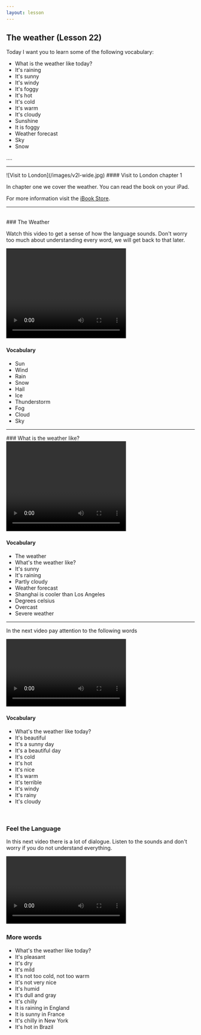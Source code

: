```yaml
---
layout: lesson
---
```

## The weather (Lesson 22)


Today I want you to learn some of the following vocabulary:

* What is the weather like today? 
* It's raining
* It's sunny
* It's windy
* It's foggy
* It's hot 
* It's cold 
* It's warm
* It's cloudy
* Sunshine 
* It is foggy
* Weather forecast
* Sky
* Snow

….

<hr>
![Visit to London](/images/v2l-wide.jpg)
#### Visit to London chapter 1

In chapter one we cover the weather. 
You can read the book on your iPad.

For more information visit the [iBook Store](https://itunes.apple.com/us/book/portuguese-for-travelers/id568515833).

<hr>

<br class="column">
### The Weather

Watch this video to get a sense of how the language sounds. Don't worry too much about understanding every word, we will get back to that later.


<video width="320" height="240" preload="none">
    <source type="video/youtube" src="http://www.youtube.com/watch?v=H78GP_RJu_A" />
</video>

#### Vocabulary

* Sun
* Wind 
* Rain
* Snow
* Hail
* Ice 
* Thunderstorm
* Fog
* Cloud
* Sky


<hr>
### What is the weather like? 

<video width="320" height="240" preload="none">
    <source type="video/youtube" src="http://www.youtube.com/watch?v=PScGbLBOvKo" />
</video>

#### Vocabulary

* The weather
* What's the weather like? 
* It's sunny
* It's raining
* Partly cloudy
* Weather forecast
* Shanghai is cooler than Los Angeles
* Degrees celsius 
* Overcast
* Severe weather

<hr>

In the next video pay attention to the following words


<video width="320" height="180" preload="none">
    <source type="video/youtube" src="http://www.youtube.com/watch?v=BKIN3aEgJbg" />
</video>

#### Vocabulary

* What's the weather like today?
* It's beautiful
* It's a sunny day
* It's a beautiful day
* It's cold
* It's hot
* It's nice 
* It's warm 
* It's terrible 
* It's windy
* It's rainy 
* It's cloudy


<br class="column">

### Feel the Language

In this next video there is a lot of dialogue. 
Listen to the sounds and don't worry if you do not understand everything.

<video width="320" height="180" preload="none">
    <source type="video/youtube" src="http://www.youtube.com/watch?v=uyZw0Zy-HS8" />
</video>


<br class="column">

### More words

* What's the weather like today?
* It's pleasant 
* It's dry 
* It's mild 
* It's not too cold, not too warm 
* It's not very nice 
* It's humid 
* It's dull and gray 
* It's chilly
* It is raining in England 
* It is sunny in France
* It's chilly in New York
* It's hot in Brazil





